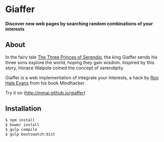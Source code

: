 # Giaffer

#### Discover new web pages by searching random combinations of your interests

## About

In the fairy tale [The Three Princes of Serendip](https://en.wikipedia.org/wiki/The_Three_Princes_of_Serendip), the king Giaffer sends his three sons explore the world, hoping they gain wisdom. Inspired by this story, Horace Walpole coined the concept of serendipity

Giaffer is a web implementation of Integrate your Interests, a hack by [Ron Hale Evans](http://ludism.org/tinfoil) from his book Mindhacker.

Try it on (http://mmai.github.io/giaffer)

## Installation

```sh
$ npm install
$ bower install
$ gulp compile
$ gulp bootswatch:dist
```
